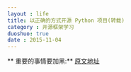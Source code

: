 ```yaml
---
layout : life
title: 以正确的方式开源 Python 项目(转载)
category : 开源框架学习
duoshuo: true
date : 2015-11-04
---
```


** 重要的事情要加黑:** [原文地址][0]


[0]: http://www.oschina.net/translate/open-sourcing-a-python-project-the-right-way?print
